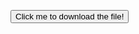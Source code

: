 <script>
function download(filename, text) {
  var element = document.createElement('a');
  element.setAttribute('href', 'data:text/plain;charset=utf-8,' + encodeURIComponent(text));
  element.setAttribute('download', filename);
  element.style.display = 'none';
  document.body.appendChild(element);
  element.click();
  document.body.removeChild(element);
}

/*
Code was taken from
https://ourcodeworld.com/articles/read/189/how-to-create-a-file-and-generate-a-download-with-javascript-in-the-browser-without-a-server
*/
</script>

<button onclick="download('example.txt', 'Привет! :)')">Click me to download the file!</button>
